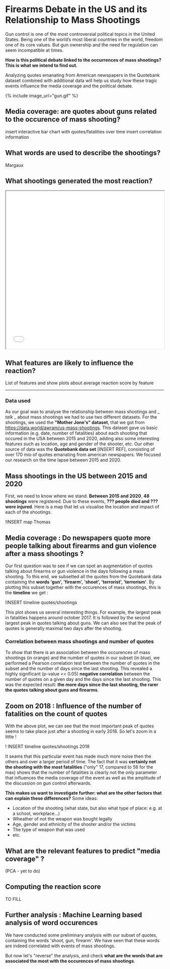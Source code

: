 # Firearms Debate in the US and its Relationship to Mass Shootings

Gun control is one of the most controversial political topics in the United States. Being one of the world’s most liberal countries in the world, freedom one of its core values. But gun ownership and the need for regulation can seem incompatible at times. 

**How is this political debate linked to the occurrences of mass shootings? This is what we intend to find out.**

Analyzing quotes emanating from American newspapers in the Quotebank dataset combined with additional data will help us study how these tragic events influence the media coverage and the political debate. 

{% include image_url="gun.gif" %}

## Media coverage: are quotes about guns related to the occurence of mass shooting?

insert interactive bar chart with quotes/fatalities over time
insert correlation information

## What words are used to describe the shootings?

Margaux

## What shootings generated the most reaction?

<iframe src="map.html" width="100%" height=500></iframe>

## What features are likely to influence the reaction?

List of features and show plots about average reaction score by feature

----

### Data used

As our goal was to analyse the relationship between mass shootings and _ _talk_ _ about mass shootings we had to use two different datasets. For the shootings, we used the **"Mother Jone's" dataset**, that we got from https://data.world/awram/us-mass-shootings. This dataset gave us basic information (e.g. date, number of fatalities) about each shooting that occured in the USA between 2015 and 2020, adding also some interesting features such as location, age and gender of the shooter, etc. Our other source of data was the **Quotebank data set** [INSERT REF], consisting of over 170 mio of quotes emanating from american newspapers. We focused our research on the time lapse between 2015 and 2020. 

## Mass shootings in the US between 2015 and 2020 

First, we need to know where we stand. **Between 2015 and 2020**, **48 shootings** were registered. Due to these events, **??? people died and ??? were injured**. Here is a map that let us visualise the location and impact of each of the shootings. 

!INSERT map Thomas

## Media coverage : Do newspapers quote more people talking about firearms and gun violence after a mass shootings ? 

Our first question was to see if we can spot an augmentation of quotes talking about firearms or gun violence in the days following a mass shooting. To this end, we subsetted all the quotes from the Quotebank data containing the **words 'gun', 'firearm', 'shoot', 'terrorist', 'terrorism'**. By plotting this subset together with the occurences of mass shootings, this is the **timeline** we get : 

!INSERT timeline quotes/shootings

This plot shows us several interesting things. For example, the largest peak in fatalities happens around october 2017. It is followed by the second largest peak in quotes talking about guns. We can also see that the peak of quotes is generally maximal two days after the shooting.

### Correlation between mass shootings and number of quotes
 To show that there is an association between the occurences of mass shootings (in orange) and the number of quotes in our subset (in blue), we performed a Pearson correlation test between the number of quotes in the subset and the number of days since the last shooting. This revealed a highly significant (p-value << 0.05) **negative correlation** between the number of quotes on a given day and the days since the last shooting. This was the expected result: **the more days since the last shooting, the rarer the quotes talking about guns and firearms**.

## Zoom on 2018 : Influence of the number of fatalities on the count of quotes

With the above plot, we can see that the most important peak of quotes seems to take place just after a shooting in early 2018. So let's zoom in a little !

! INSERT timeline quotes/shootings 2018

It seams that this particular event has made much more noise then the others and over a larger period of time. The fact that it was **certainly not the shooting with the most fatalities** ("only" 17, compared to 58 for the max) shows that the number of fatalities is clearly not the only parameter that influences the media coverage of the event as well as the amplitude of the discussion on gun control afterwards.

**This makes us want to investigate further: what are the other factors that can explain these differences?** Some ideas: 
- Location of the shooting (what state, but also what type of place: e.g. at a school, workplace...)
- Wheather of not the weapon was bought legally
- Age, gender and ethnicity of the shooter and/or the victims
- The type of weapon that was used
- etc.

## What are the relevant features to predict "media coverage" ? 

(PCA - yet to do)

## Computing the reaction score 

TO FILL 

## Further analysis : Machine Learning based analysis of word occurences

We have conducted some preliminary analysis with our subset of quotes, containing the words 'shoot, gun, firearm'. We have seen that these words are indeed correlated with events of mass shootings.

But now let's "reverse" the analysis, and check **what are the words that are associated the most with the occurences of mass shootings**. 
